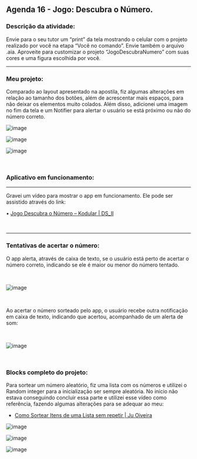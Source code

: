 ## Agenda 16 - Jogo: Descubra o Número.

### Descrição da atividade: 

Envie para o seu tutor um “print” da tela mostrando o celular com o projeto realizado por você na etapa “Você no comando”. Envie também o arquivo .aia. Aproveite para customizar o projeto “JogoDescubraNumero” com suas cores e uma figura escolhida por você.

<hr>

### Meu projeto: 

Comparado ao layout apresentado na apostila, fiz algumas alterações em relação ao tamanho dos botões, além de acrescentar mais espaços, para não deixar os elementos muito colados.
Além disso, adicionei uma imagem no fim da tela e um Notifier para alertar o usuário se está próximo ou não do número correto.

![image](https://user-images.githubusercontent.com/98980485/212182546-09489220-d20b-47bb-8480-86cab12df582.png)

![image](https://user-images.githubusercontent.com/98980485/212182761-69bd2eb1-43cd-4602-a4bb-745d9155f715.png)

![image](https://user-images.githubusercontent.com/98980485/212183105-643779de-1f73-49b4-bad6-49dc17568a93.png)

<br>

### Aplicativo em funcionamento:
<hr>

Gravei um vídeo para mostrar o app em funcionamento. Ele pode ser assistido através do link:

• [Jogo Descubra o Número – Kodular | DS_II](https://www.youtube.com/shorts/N9VOLYdqAR8)

<br>

<hr>

### Tentativas de acertar o número:

O app alerta, através de caixa de texto, se o usuário está perto de acertar o número correto, indicando se ele é maior ou menor do número tentado.

<br>

![image](https://user-images.githubusercontent.com/98980485/212183381-d1b53de2-470a-4c2b-b70c-b13523358e43.png)

<br>

Ao acertar o número sorteado pelo app, o usuário recebe outra notificação em caixa de texto, indicando que acertou, acompanhado de um alerta de som:

<br>

![image](https://user-images.githubusercontent.com/98980485/212183774-6eea4ae4-9e27-4752-98c9-215bc9067ec5.png)

<br>

### Blocks completo do projeto: 

Para sortear um número aleatório, fiz uma lista com os números e utilizei o Random integer para a inicialização ser sempre aleatória.
No início não estava conseguindo concluir essa parte e utilizei esse vídeo como referência, fazendo algumas alterações para se adequar ao meu:

* [Como Sortear Itens de uma Lista sem repetir | Ju Oiveira](https://www.youtube.com/watch?v=Plj90Ksn-yE)

![image](https://user-images.githubusercontent.com/98980485/212184109-d32e3d3e-f1a6-40af-92af-89096cd5fdf8.png)

![image](https://user-images.githubusercontent.com/98980485/212184320-39750ce3-fa9c-4c40-92b6-75d5684effe0.png)

![image](https://user-images.githubusercontent.com/98980485/212184370-61c9b809-34ae-427c-950a-f5bfb1cce9e9.png)


